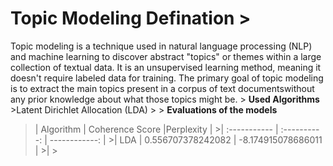 # Topic Modeling **Defination** >
Topic modeling is a technique used in natural language processing (NLP) and machine learning to discover abstract "topics" or themes within a large collection of textual data.
It is an unsupervised learning method, meaning it doesn't require labeled data for training. 
The primary goal of topic modeling is to extract the main topics present in a corpus of text documentswithout any prior knowledge about what those topics might be. > 
**Used Algorithms** >Latent Dirichlet Allocation (LDA) > > 
**Evaluations of the models** 
>| Algorithm | Coherence Score    |Perplexity | >| :----------- | :----------: | ------------: | >| LDA      | 0.556707378242082     |   -8.174915078686011     | >| >
